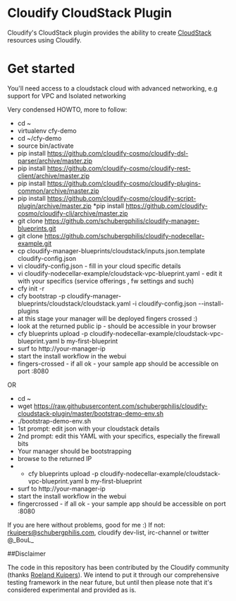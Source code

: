 Cloudify CloudStack Plugin
==========================

Cloudify's CloudStack plugin provides the ability to create [CloudStack](http://cloudstack.apache.org/) resources using Cloudify.

# Get started

You'll need access to a cloudstack cloud with advanced networking, e.g support for VPC and Isolated networking

Very condensed HOWTO, more to follow:

* cd ~
* virtualenv cfy-demo
* cd ~/cfy-demo
* source bin/activate
* pip install https://github.com/cloudify-cosmo/cloudify-dsl-parser/archive/master.zip
* pip install https://github.com/cloudify-cosmo/cloudify-rest-client/archive/master.zip
* pip install https://github.com/cloudify-cosmo/cloudify-plugins-common/archive/master.zip
* pip install https://github.com/cloudify-cosmo/cloudify-script-plugin/archive/master.zip
*pip install https://github.com/cloudify-cosmo/cloudify-cli/archive/master.zip
* git clone https://github.com/schubergphilis/cloudify-manager-blueprints.git
* git clone https://github.com/schubergphilis/cloudify-nodecellar-example.git
* cp cloudify-manager-blueprints/cloudstack/inputs.json.template cloudify-config.json
* vi cloudify-config.json - fill in your cloud specific details
* vi cloudify-nodecellar-example/cloudstack-vpc-blueprint.yaml - edit it with your specifics (service offerings , fw settings and such)
* cfy init -r
* cfy bootstrap -p cloudify-manager-blueprints/cloudstack/cloudstack.yaml -i cloudify-config.json --install-plugins
* at this stage your manager will be deployed fingers crossed :)
* look at the returned public ip - should be accessible in your browser
* cfy blueprints upload -p cloudify-nodecellar-example/cloudstack-vpc-blueprint.yaml b my-first-blueprint
* surf to http://your-manager-ip
* start the install workflow in the webui
* fingers-crossed - if all ok - your sample app should be accessible on port :8080

OR

* cd ~
* wget https://raw.githubusercontent.com/schubergphilis/cloudify-cloudstack-plugin/master/bootstrap-demo-env.sh
* ./bootstrap-demo-env.sh
* 1st prompt: edit json with your cloudstack details
* 2nd prompt: edit this YAML with your specifics, especially the firewall bits
* Your manager should be bootstrapping
* browse to the returned IP
* * cfy blueprints upload -p cloudify-nodecellar-example/cloudstack-vpc-blueprint.yaml b my-first-blueprint
* surf to http://your-manager-ip
* start the install workflow in the webui
* fingercrossed - if all ok - your sample app should be accessible on port :8080

If you are here without problems, good for me :)
If not: rkuipers@schubergphilis.com, cloudify dev-list, irc-channel or twitter @\_BouL\_


##Disclaimer

The code in this repository has been contributed by the Cloudify community (thanks [Roeland Kuipers](https://github.com/boul)). We intend to put it through our comprehensive testing framework in the near future, but until then please note that it's considered experimental and provided as is.
